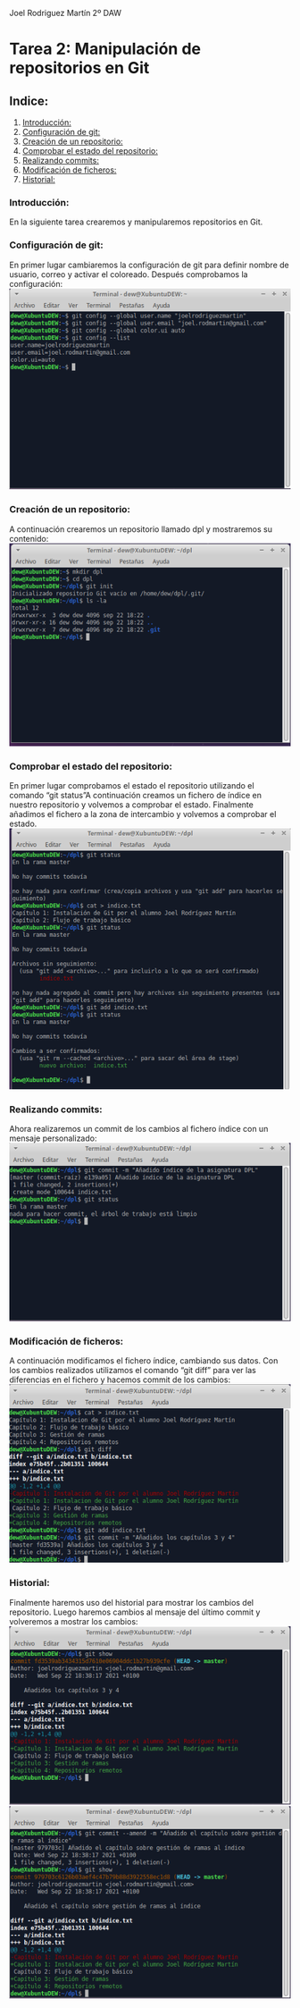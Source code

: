 Joel Rodriguez Martín
2º DAW

# Tarea 2: Manipulación de repositorios en Git

## Indice:
1. [Introducción:](#introduccion)    	
2. [Configuración de git:](#configuracion)  	  
3. [Creación de un repositorio:](#creacion)    	
4. [Comprobar el estado del repositorio:](#comprobacion)	    
5. [Realizando commits:](#commit)  	  
6. [Modificación de ficheros:](#modificacion)	    
7. [Historial:](#historial)  	  


### Introducción:
En la siguiente tarea crearemos y manipularemos repositorios en Git.

### Configuración de git:
En primer lugar cambiaremos la configuración de git para definir nombre de usuario, correo y activar el coloreado. Después comprobamos la configuración:<br/>
![Captura 1](https://github.com/joelrodriguezmartin/git/blob/main/imgsT2/captura1.png)<br/>


### Creación de un repositorio:
A continuación crearemos un repositorio llamado dpl y mostraremos su contenido:<br/>
![Captura 2](https://github.com/joelrodriguezmartin/git/blob/main/imgsT2/captura2.png)<br/>

### Comprobar el estado del repositorio:
En primer lugar comprobamos el estado el repositorio utilizando el comando “git status”A continuación creamos un fichero de índice en nuestro repositorio y volvemos a comprobar el estado. Finalmente añadimos el fichero a la zona de intercambio y volvemos a comprobar el estado.<br/>
![Captura 3](https://github.com/joelrodriguezmartin/git/blob/main/imgsT2/captura3.png)<br/>











### Realizando commits: 
Ahora realizaremos un commit de los cambios al fichero índice con un mensaje personalizado: <br/>
![Captura 4](https://github.com/joelrodriguezmartin/git/blob/main/imgsT2/captura4.png)<br/>

### Modificación de ficheros: 
A continuación modificamos el fichero índice, cambiando sus datos. Con los cambios realizados utilizamos el comando “git diff” para ver las diferencias en el fichero y hacemos commit de los cambios: <br/>
![Captura 5](https://github.com/joelrodriguezmartin/git/blob/main/imgsT2/captura5.png)<br/>

### Historial: 
Finalmente haremos uso del historial para mostrar los cambios del repositorio. Luego haremos cambios al mensaje del último commit y volveremos a mostrar los cambios:<br/> 
![Captura 6](https://github.com/joelrodriguezmartin/git/blob/main/imgsT2/captura6.png)<br/>
![Captura 7](https://github.com/joelrodriguezmartin/git/blob/main/imgsT2/captura7.png)<br/>


